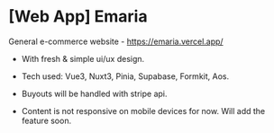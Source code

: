 # [Web App] Emaria
General e-commerce website - https://emaria.vercel.app/
 
 
- With fresh & simple ui/ux design.
- Tech used: Vue3, Nuxt3, Pinia, Supabase, Formkit, Aos.

- Buyouts will be handled with stripe api.
- Content is not responsive on mobile devices for now. Will add the feature soon.
